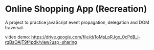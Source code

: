 # Online Shopping App (Recreation)

A project to practice javaScript event propagation, delegation and DOM traversal.

video demo: https://drive.google.com/file/d/1oMsLpRJgo_0cPdB_i-rqBsOAjT9f4pdk/view?usp=sharing